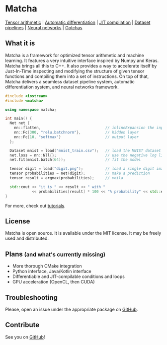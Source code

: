 
# Matcha

[Tensor arithmetic](tensor/) |
[Automatic differentiation](tensor/autograd) |
[JIT compilation](tensor/jit) |
[Dataset pipelines](dataset/) |
[Neural networks](nn/net) |
[Gotchas](gotchas/)


## What it is

Matcha is a framework for optimized tensor arithmetic and
machine learning. It features a very intuitive interface
inspired by Numpy and Keras. Matcha brings all this to C++.
It also provides a way to accelerate itself by Just-In-Time
inspecting and modifying the structure of given tensor functions
and compiling them into a set of instructions. On top of that,
Matcha delivers a seamless dataset pipeline system, 
automatic differentiation system, and neural networks framework.

```cpp
#include <iostream>
#include <matcha>

using namespace matcha;

int main() {
  Net net {
    nn::flatten,                             // inlineExpansion the inputs
    nn::Fc{300, "relu,batchnorm"},           // hidden layer
    nn::Fc{10, "softmax"}                    // output layer
  };

  Dataset mnist = load("mnist_train.csv");   // load the MNIST dataset
  net.loss = nn::Nll{};                      // use the negative log likelihood loss
  net.fit(mnist.batch(64));                  // fit the model

  tensor digit = load("digit.png");          // load a single digit image
  tensor probabilities = net(digit);         // make a prediction
  tensor result = argmax(probabilities);     // voila

  std::cout << "it is " << result << " with "
            << probabilities[result] * 100 << "% probability" << std::endl;
}
```

For more, check out [tutorials](tutorials/).

## License

Matcha is open source. It is available under the MIT license. 
It may be freely used and distributed.

## Plans <small>(and what's currently missing)</small>

- More thorough CMake integration
- Python interface, Java/Kotlin interface
- Differentiable and JIT-compilable conditions and loops
- GPU acceleration (OpenCL, then CUDA)


## Troubleshooting

Please, open an issue under the appropriate package on [GitHub](https://github.com/matcha-ai).


## Contribute

See you on [GitHub](https://github.com/matcha-ai/)!

